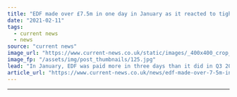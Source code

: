 ```yaml
---
title: "EDF made over £7.5m in one day in January as it reacted to tight margins"
date: "2021-02-11"
tags: 
  - current news
  - news
source: "current news"
image_url: "https://www.current-news.co.uk/static/images/_400x400_crop_center-center/Winter-Pylon-Getty.jpg"
image_fp: "/assets/img/post_thumbnails/125.jpg"
lead: "​In January, EDF was paid more in three days than it did in Q3 2020, as low winds and cold temperatures pushing National Grid ESO’s ability to balance the system."
article_url: "https://www.current-news.co.uk/news/edf-made-over-7-5m-in-one-day-in-january-as-it-reacted-to-tight-margins?utm_source=rss-feeds&utm_medium=rss&utm_campaign=rss"
---
```


---
